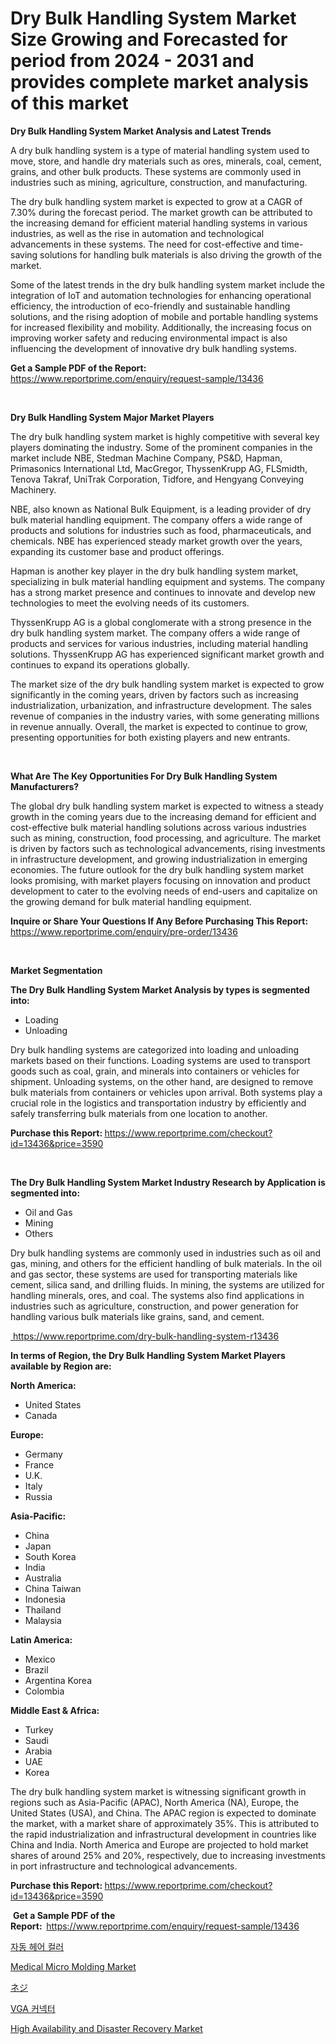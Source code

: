 <p><h1>Dry Bulk Handling System Market Size Growing and Forecasted for period from 2024 - 2031 and provides complete market analysis of this market</h1></p><p><strong>Dry Bulk Handling System Market Analysis and Latest Trends</strong></p>
<p><p>A dry bulk handling system is a type of material handling system used to move, store, and handle dry materials such as ores, minerals, coal, cement, grains, and other bulk products. These systems are commonly used in industries such as mining, agriculture, construction, and manufacturing.</p><p>The dry bulk handling system market is expected to grow at a CAGR of 7.30% during the forecast period. The market growth can be attributed to the increasing demand for efficient material handling systems in various industries, as well as the rise in automation and technological advancements in these systems. The need for cost-effective and time-saving solutions for handling bulk materials is also driving the growth of the market.</p><p>Some of the latest trends in the dry bulk handling system market include the integration of IoT and automation technologies for enhancing operational efficiency, the introduction of eco-friendly and sustainable handling solutions, and the rising adoption of mobile and portable handling systems for increased flexibility and mobility. Additionally, the increasing focus on improving worker safety and reducing environmental impact is also influencing the development of innovative dry bulk handling systems.</p></p>
<p><strong>Get a Sample PDF of the Report:&nbsp;</strong> <a href="https://www.reportprime.com/enquiry/request-sample/13436">https://www.reportprime.com/enquiry/request-sample/13436</a></p>
<p>&nbsp;</p>
<p><strong>Dry Bulk Handling System Major Market Players</strong></p>
<p><p>The dry bulk handling system market is highly competitive with several key players dominating the industry. Some of the prominent companies in the market include NBE, Stedman Machine Company, PS&D, Hapman, Primasonics International Ltd, MacGregor, ThyssenKrupp AG, FLSmidth, Tenova Takraf, UniTrak Corporation, Tidfore, and Hengyang Conveying Machinery.</p><p>NBE, also known as National Bulk Equipment, is a leading provider of dry bulk material handling equipment. The company offers a wide range of products and solutions for industries such as food, pharmaceuticals, and chemicals. NBE has experienced steady market growth over the years, expanding its customer base and product offerings.</p><p>Hapman is another key player in the dry bulk handling system market, specializing in bulk material handling equipment and systems. The company has a strong market presence and continues to innovate and develop new technologies to meet the evolving needs of its customers.</p><p>ThyssenKrupp AG is a global conglomerate with a strong presence in the dry bulk handling system market. The company offers a wide range of products and services for various industries, including material handling solutions. ThyssenKrupp AG has experienced significant market growth and continues to expand its operations globally.</p><p>The market size of the dry bulk handling system market is expected to grow significantly in the coming years, driven by factors such as increasing industrialization, urbanization, and infrastructure development. The sales revenue of companies in the industry varies, with some generating millions in revenue annually. Overall, the market is expected to continue to grow, presenting opportunities for both existing players and new entrants.</p></p>
<p>&nbsp;</p>
<p><strong>What Are The Key Opportunities For Dry Bulk Handling System Manufacturers?</strong></p>
<p><p>The global dry bulk handling system market is expected to witness a steady growth in the coming years due to the increasing demand for efficient and cost-effective bulk material handling solutions across various industries such as mining, construction, food processing, and agriculture. The market is driven by factors such as technological advancements, rising investments in infrastructure development, and growing industrialization in emerging economies. The future outlook for the dry bulk handling system market looks promising, with market players focusing on innovation and product development to cater to the evolving needs of end-users and capitalize on the growing demand for bulk material handling equipment.</p></p>
<p><strong>Inquire or Share Your Questions If Any Before Purchasing This Report:</strong> <a href="https://www.reportprime.com/enquiry/pre-order/13436">https://www.reportprime.com/enquiry/pre-order/13436</a></p>
<p>&nbsp;</p>
<p><strong>Market Segmentation</strong></p>
<p><strong>The Dry Bulk Handling System Market Analysis by types is segmented into:</strong></p>
<p><ul><li>Loading</li><li>Unloading</li></ul></p>
<p><p>Dry bulk handling systems are categorized into loading and unloading markets based on their functions. Loading systems are used to transport goods such as coal, grain, and minerals into containers or vehicles for shipment. Unloading systems, on the other hand, are designed to remove bulk materials from containers or vehicles upon arrival. Both systems play a crucial role in the logistics and transportation industry by efficiently and safely transferring bulk materials from one location to another.</p></p>
<p><strong>Purchase this Report:&nbsp;</strong><a href="https://www.reportprime.com/checkout?id=13436&price=3590">https://www.reportprime.com/checkout?id=13436&price=3590</a></p>
<p>&nbsp;</p>
<p><strong>The Dry Bulk Handling System Market Industry Research by Application is segmented into:</strong></p>
<p><ul><li>Oil and Gas</li><li>Mining</li><li>Others</li></ul></p>
<p><p>Dry bulk handling systems are commonly used in industries such as oil and gas, mining, and others for the efficient handling of bulk materials. In the oil and gas sector, these systems are used for transporting materials like cement, silica sand, and drilling fluids. In mining, the systems are utilized for handling minerals, ores, and coal. The systems also find applications in industries such as agriculture, construction, and power generation for handling various bulk materials like grains, sand, and cement.</p></p>
<p><a href="https://www.reportprime.com/dry-bulk-handling-system-r13436">&nbsp;https://www.reportprime.com/dry-bulk-handling-system-r13436</a></p>
<p><strong>In terms of Region, the Dry Bulk Handling System Market Players available by Region are:</strong></p>
<p>
    <p> <strong> North America: </strong>
        <ul>
            <li>United States</li>
            <li>Canada</li>
        </ul>
        </p> 
    <p> <strong> Europe: </strong>
        <ul>
            <li>Germany</li>
            <li>France</li>
            <li>U.K.</li>
            <li>Italy</li>
            <li>Russia</li>
        </ul>
        </p> 
    <p> <strong> Asia-Pacific: </strong>
        <ul>
            <li>China</li>
            <li>Japan</li>
            <li>South Korea</li>
            <li>India</li>
            <li>Australia</li>
            <li>China Taiwan</li>
            <li>Indonesia</li>
            <li>Thailand</li>
            <li>Malaysia</li>
        </ul>
        </p> 
    <p> <strong> Latin America: </strong>
        <ul>
            <li>Mexico</li>
            <li>Brazil</li>
            <li>Argentina Korea</li>
            <li>Colombia</li>
        </ul>
        </p> 
    <p> <strong> Middle East & Africa: </strong>
        <ul>
            <li>Turkey</li>
            <li>Saudi</li>
            <li>Arabia</li>
            <li>UAE</li>
            <li>Korea</li>
        </ul>
    </p>
    </p>
<p><p>The dry bulk handling system market is witnessing significant growth in regions such as Asia-Pacific (APAC), North America (NA), Europe, the United States (USA), and China. The APAC region is expected to dominate the market, with a market share of approximately 35%. This is attributed to the rapid industrialization and infrastructural development in countries like China and India. North America and Europe are projected to hold market shares of around 25% and 20%, respectively, due to increasing investments in port infrastructure and technological advancements.</p></p>
<p><strong>Purchase this Report: </strong><a href="https://www.reportprime.com/checkout?id=13436&price=3590">https://www.reportprime.com/checkout?id=13436&price=3590</a></p>
<p>&nbsp;<strong>Get a Sample PDF of the Report:&nbsp;&nbsp;</strong><a href="https://www.reportprime.com/enquiry/request-sample/13436">https://www.reportprime.com/enquiry/request-sample/13436</a></p>
<p><strong></strong></p>
<p><p><a href="https://medium.com/@electat2023/%EC%9E%90%EB%8F%99-%ED%97%A4%EC%96%B4-%EC%BB%AC%EB%9F%AC-%EC%8B%9C%EC%9E%A5-%EC%A1%B0%EC%82%AC-%EB%B3%B4%EA%B3%A0%EC%84%9C-2024%EB%85%84%EB%B6%80%ED%84%B0-2031%EB%85%84%EA%B9%8C%EC%A7%80%EC%9D%98-%EC%97%AD%EC%82%AC-%EB%B0%8F-%EC%98%88%EC%B8%A1-5b0735ac81db">자동 헤어 컬러</a></p><p><a href="https://github.com/Glendatilghmankmgz0rbhwpy/Market-Research-Report-List-2/blob/main/medical-micro-molding-market.md">Medical Micro Molding Market</a></p><p><a href="https://medium.com/@darieenson678546/%E3%83%8D%E3%82%B8%E5%B8%82%E5%A0%B4%E3%81%AF-%E5%B8%82%E5%A0%B4%E3%82%B7%E3%82%A7%E3%82%A2-%E3%82%B5%E3%82%A4%E3%82%BA-2031%E5%B9%B4%E3%81%BE%E3%81%A7%E3%81%AE%E4%BA%88%E6%B8%AC%E3%82%92%E9%87%8D%E7%82%B9%E7%9A%84%E3%81%AB%E7%BD%AE%E3%81%84%E3%81%A6%E3%81%84%E3%81%BE%E3%81%99-7e5b46d04d38">ネジ</a></p><p><a href="https://github.com/fernandotryO5lson96765/Market-Research-Report-List-1/blob/main/288242822516.md">VGA 커넥터</a></p><p><a href="https://github.com/dx0328/Market-Research-Report-List-2/blob/main/high-availability-and-disaster-recovery-market.md">High Availability and Disaster Recovery Market</a></p></p>